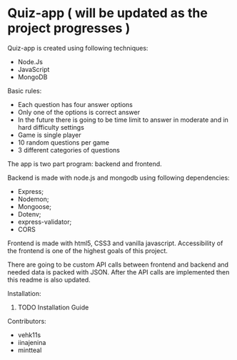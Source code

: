 # Quiz-app ( will be updated as the project progresses )

Quiz-app is created using following techniques:
- Node.Js
- JavaScript
- MongoDB

Basic rules:
- Each question has four answer options
- Only one of the options is correct answer
- In the future there is going to be time limit to answer in moderate and in hard difficulty settings
- Game is single player
- 10 random questions per game
- 3 different categories of questions


The app is two part program: backend and frontend.

Backend is made with node.js and mongodb using following dependencies: 
- Express;
- Nodemon; 
- Mongoose;
- Dotenv;
- express-validator;
- CORS

Frontend is made with html5, CSS3 and vanilla javascript. Accessibility of the frontend is one of the highest goals of this project.

There are going to be custom API calls between frontend and backend and needed data is packed with JSON. After the API calls are implemented then this readme is also updated.

Installation:

1. TODO Installation Guide

Contributors:
- vehk11s
- iinajenina
- mintteal
